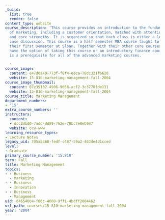 ```yaml
---
_build:
  list: true
  render: false
content_type: website
course_description: 'This course provides an introduction to the fundamental concepts
  of marketing, including a customer orientation, matched with attention to competition
  and core strengths. It is organized so that each class is either a lecture or a
  case discussion. This course is a half semester MBA course taught to students in
  their first semester at Sloan. Together with their other core courses, students
  have the option of taking this course or an introductory finance course. This course
  is a prerequisite for all of the advanced marketing courses.

  '
course_image:
  content: e47d0a49-773f-f8f4-eeca-78dc321f6620
  website: 15-810-marketing-management-fall-2004
course_image_thumbnail:
  content: 07e39182-4906-9056-acf2-3c3770fde131
  website: 15-810-marketing-management-fall-2004
course_title: Marketing Management
department_numbers:
- '15'
extra_course_numbers: ''
instructors:
  content:
  - dcc2dbd0-7add-dd89-762e-70bc7e0eb987
  website: ocw-www
learning_resource_types:
- Lecture Notes
legacy_uid: 705a8c68-fedf-c487-59a2-403de4d1cced
level:
- Graduate
primary_course_number: '15.810'
term: Fall
title: Marketing Management
topics:
- - Business
  - Marketing
- - Business
  - Innovation
- - Business
  - Management
uid: d4654004-f06c-4608-9ff1-4bdff2804462
url_path: courses/15-810-marketing-management-fall-2004
year: '2004'
---
```

